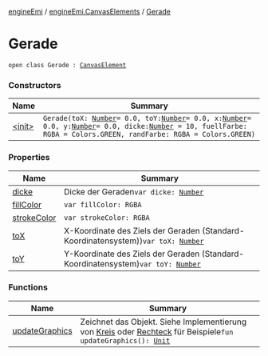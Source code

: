 [engineEmi](../../index.md) / [engineEmi.CanvasElements](../index.md) / [Gerade](./index.md)

# Gerade

`open class Gerade : `[`CanvasElement`](../-canvas-element/index.md)

### Constructors

| Name | Summary |
|---|---|
| [&lt;init&gt;](-init-.md) | `Gerade(toX: `[`Number`](https://kotlinlang.org/api/latest/jvm/stdlib/kotlin/-number/index.html)` = 0.0, toY: `[`Number`](https://kotlinlang.org/api/latest/jvm/stdlib/kotlin/-number/index.html)` = 0.0, x: `[`Number`](https://kotlinlang.org/api/latest/jvm/stdlib/kotlin/-number/index.html)` = 0.0, y: `[`Number`](https://kotlinlang.org/api/latest/jvm/stdlib/kotlin/-number/index.html)` = 0.0, dicke: `[`Number`](https://kotlinlang.org/api/latest/jvm/stdlib/kotlin/-number/index.html)` = 10, fuellFarbe: RGBA = Colors.GREEN, randFarbe: RGBA = Colors.GREEN)` |

### Properties

| Name | Summary |
|---|---|
| [dicke](dicke.md) | Dicke der Geraden`var dicke: `[`Number`](https://kotlinlang.org/api/latest/jvm/stdlib/kotlin/-number/index.html) |
| [fillColor](fill-color.md) | `var fillColor: RGBA` |
| [strokeColor](stroke-color.md) | `var strokeColor: RGBA` |
| [toX](to-x.md) | X-Koordinate des Ziels der Geraden (Standard-Koordinatensystem))`var toX: `[`Number`](https://kotlinlang.org/api/latest/jvm/stdlib/kotlin/-number/index.html) |
| [toY](to-y.md) | Y-Koordinate des Ziels der Geraden (Standard-Koordinatensystem)`var toY: `[`Number`](https://kotlinlang.org/api/latest/jvm/stdlib/kotlin/-number/index.html) |

### Functions

| Name | Summary |
|---|---|
| [updateGraphics](update-graphics.md) | Zeichnet das Objekt. Siehe Implementierung von [Kreis](../-kreis/index.md) oder [Rechteck](../-rechteck/index.md) für Beispiele`fun updateGraphics(): `[`Unit`](https://kotlinlang.org/api/latest/jvm/stdlib/kotlin/-unit/index.html) |
